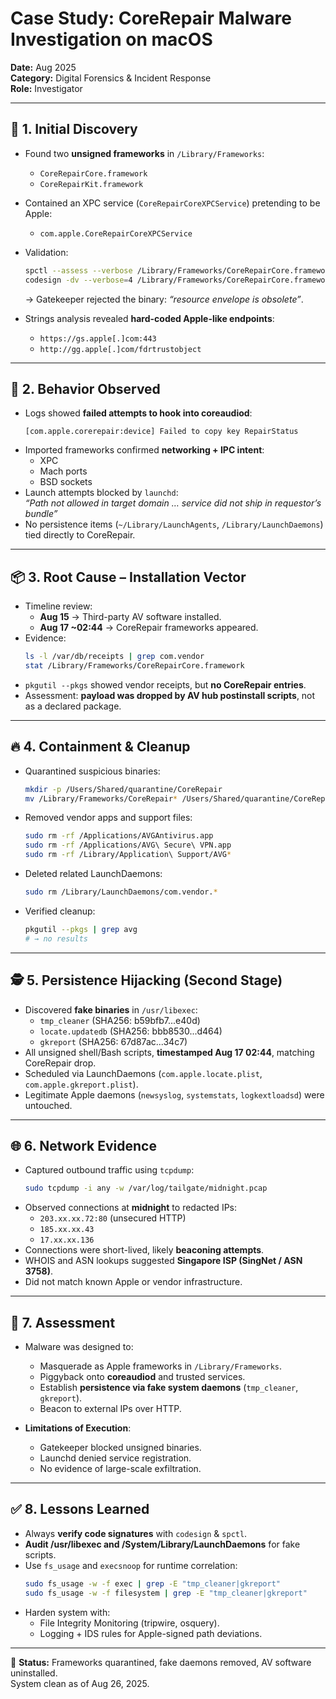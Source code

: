 # Case Study: CoreRepair Malware Investigation on macOS

**Date:** Aug 2025  
**Category:** Digital Forensics & Incident Response  
**Role:** Investigator  

---

## 🧩 1. Initial Discovery
- Found two **unsigned frameworks** in `/Library/Frameworks`:
  - `CoreRepairCore.framework`
  - `CoreRepairKit.framework`
- Contained an XPC service (`CoreRepairCoreXPCService`) pretending to be Apple:
  - `com.apple.CoreRepairCoreXPCService`
- Validation:
  ```bash
  spctl --assess --verbose /Library/Frameworks/CoreRepairCore.framework
  codesign -dv --verbose=4 /Library/Frameworks/CoreRepairCore.framework
  ```
  → Gatekeeper rejected the binary: *“resource envelope is obsolete”*.  

- Strings analysis revealed **hard-coded Apple-like endpoints**:  
  - `https://gs.apple[.]com:443`  
  - `http://gg.apple[.]com/fdrtrustobject`

---

## 📡 2. Behavior Observed
- Logs showed **failed attempts to hook into coreaudiod**:  
  ```
  [com.apple.corerepair:device] Failed to copy key RepairStatus
  ```
- Imported frameworks confirmed **networking + IPC intent**:
  - XPC
  - Mach ports
  - BSD sockets
- Launch attempts blocked by `launchd`:  
  *“Path not allowed in target domain … service did not ship in requestor’s bundle”*  
- No persistence items (`~/Library/LaunchAgents`, `/Library/LaunchDaemons`) tied directly to CoreRepair.

---

## 📦 3. Root Cause – Installation Vector
- Timeline review:
  - **Aug 15** → Third-party AV software installed.  
  - **Aug 17 ~02:44** → CoreRepair frameworks appeared.  
- Evidence:
  ```bash
  ls -l /var/db/receipts | grep com.vendor
  stat /Library/Frameworks/CoreRepairCore.framework
  ```
- `pkgutil --pkgs` showed vendor receipts, but **no CoreRepair entries**.  
- Assessment: **payload was dropped by AV hub postinstall scripts**, not as a declared package.

---

## 🔥 4. Containment & Cleanup
- Quarantined suspicious binaries:
  ```bash
  mkdir -p /Users/Shared/quarantine/CoreRepair
  mv /Library/Frameworks/CoreRepair* /Users/Shared/quarantine/CoreRepair/
  ```
- Removed vendor apps and support files:
  ```bash
  sudo rm -rf /Applications/AVGAntivirus.app
  sudo rm -rf /Applications/AVG\ Secure\ VPN.app
  sudo rm -rf /Library/Application\ Support/AVG*
  ```
- Deleted related LaunchDaemons:
  ```bash
  sudo rm /Library/LaunchDaemons/com.vendor.*
  ```
- Verified cleanup:
  ```bash
  pkgutil --pkgs | grep avg
  # → no results
  ```

---

## 🕵️ 5. Persistence Hijacking (Second Stage)
- Discovered **fake binaries** in `/usr/libexec`:
  - `tmp_cleaner` (SHA256: b59bfb7...e40d)  
  - `locate.updatedb` (SHA256: bbb8530...d464)  
  - `gkreport` (SHA256: 67d87ac...34c7)  
- All unsigned shell/Bash scripts, **timestamped Aug 17 02:44**, matching CoreRepair drop.  
- Scheduled via LaunchDaemons (`com.apple.locate.plist`, `com.apple.gkreport.plist`).  
- Legitimate Apple daemons (`newsyslog`, `systemstats`, `logkextloadsd`) were untouched.  

---

## 🌐 6. Network Evidence
- Captured outbound traffic using `tcpdump`:
  ```bash
  sudo tcpdump -i any -w /var/log/tailgate/midnight.pcap
  ```
- Observed connections at **midnight** to redacted IPs:
  - `203.xx.xx.72:80` (unsecured HTTP)  
  - `185.xx.xx.43`  
  - `17.xx.xx.136`
- Connections were short-lived, likely **beaconing attempts**.  
- WHOIS and ASN lookups suggested **Singapore ISP (SingNet / ASN 3758)**.  
- Did not match known Apple or vendor infrastructure.  

---

## 📌 7. Assessment
- Malware was designed to:
  - Masquerade as Apple frameworks in `/Library/Frameworks`.  
  - Piggyback onto **coreaudiod** and trusted services.  
  - Establish **persistence via fake system daemons** (`tmp_cleaner`, `gkreport`).  
  - Beacon to external IPs over HTTP.  

- **Limitations of Execution**:
  - Gatekeeper blocked unsigned binaries.  
  - Launchd denied service registration.  
  - No evidence of large-scale exfiltration.  

---

## ✅ 8. Lessons Learned
- Always **verify code signatures** with `codesign` & `spctl`.  
- **Audit /usr/libexec and /System/Library/LaunchDaemons** for fake scripts.  
- Use `fs_usage` and `execsnoop` for runtime correlation:
  ```bash
  sudo fs_usage -w -f exec | grep -E "tmp_cleaner|gkreport"
  sudo fs_usage -w -f filesystem | grep -E "tmp_cleaner|gkreport"
  ```
- Harden system with:
  - File Integrity Monitoring (tripwire, osquery).  
  - Logging + IDS rules for Apple-signed path deviations.  

---

📂 **Status:** Frameworks quarantined, fake daemons removed, AV software uninstalled.  
System clean as of Aug 26, 2025.
